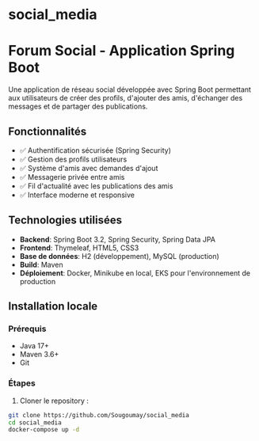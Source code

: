 # social_media

# Forum Social - Application Spring Boot

Une application de réseau social développée avec Spring Boot permettant aux utilisateurs de créer des profils, d'ajouter des amis, d'échanger des messages et de partager des publications.

## Fonctionnalités

- ✅ Authentification sécurisée (Spring Security)
- ✅ Gestion des profils utilisateurs
- ✅ Système d'amis avec demandes d'ajout
- ✅ Messagerie privée entre amis
- ✅ Fil d'actualité avec les publications des amis
- ✅ Interface moderne et responsive

## Technologies utilisées

- **Backend**: Spring Boot 3.2, Spring Security, Spring Data JPA
- **Frontend**: Thymeleaf, HTML5, CSS3
- **Base de données**: H2 (développement), MySQL (production)
- **Build**: Maven
- **Déploiement**: Docker, Minikube en local, EKS pour l'environnement de production

## Installation locale

### Prérequis
- Java 17+
- Maven 3.6+
- Git

### Étapes

1. Cloner le repository :
```bash
git clone https://github.com/Sougoumay/social_media
cd social_media
docker-compose up -d